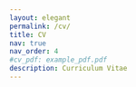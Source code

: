 ```yaml
---
layout: elegant
permalink: /cv/
title: CV
nav: true
nav_order: 4
#cv_pdf: example_pdf.pdf
description: Curriculum Vitae
---
```

